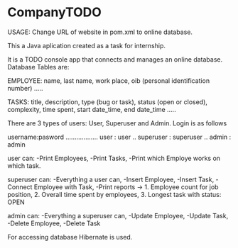 # CompanyTODO

USAGE: Change URL of website in pom.xml to online database.

This a Java aplication created as a task for internship. 

It is a TODO console app that connects and manages an online database.
Database Tables are: 

EMPLOYEE:
  name,
  last name,
  work place,
  oib (personal identification number)
  .....
  
TASKS:
  title,
  description,
  type (bug or task),
  status (open or closed),
  complexity,
  time spent,
  start date_time,
  end date_time
  .....
  
 
There are 3 types of users: User, Superuser and Admin.
Login is as follows


username:pasword
..................
user      : user
..
superuser : superuser
..
admin     : admin

user can:
 -Print Employees,
 -Print Tasks,
 -Print which Employe works on which task.
 
superuser can:
 -Everything a user can,
 -Insert Employee,
 -Insert Task,
 -Connect Employee with Task,
 -Print reports -> 1. Employee count for job position, 2. Overall time spent by employees, 3. Longest task with status: OPEN
 
admin can:
-Everything a superuser can,
-Update Employee,
-Update Task,
-Delete Employee,
-Delete Task

For accessing database Hibernate is used.
